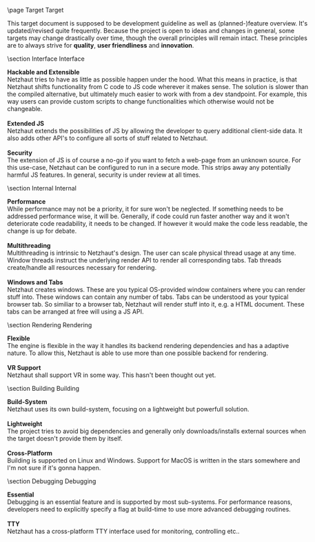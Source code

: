 \page Target Target

<div style="width:700px;">

This target document is supposed to be development guideline as well as (planned-)feature
overview. It's updated/revised quite frequently.
Because the project is open to ideas and changes in general, some targets may change
drastically over time, though the overall principles will remain intact.
These principles are to always strive for **quality**, **user friendliness** and **innovation**.

\section Interface Interface

**Hackable and Extensible**  
Netzhaut tries to have as little as possible happen under the hood. What this means in practice, is that Netzhaut shifts functionality from C code to JS code wherever it makes sense.
The solution is slower than the compiled alternative, but ultimately much easier to work with from a dev standpoint.
For example, this way users can provide custom scripts to change functionalities which otherwise would not be changeable.  
<br>
**Extended JS**    
Netzhaut extends the possibilities of JS by allowing the developer to query additional client-side data. It also adds other API's to configure all sorts of stuff related to Netzhaut.  
<br>
**Security**  
The extension of JS is of course a no-go if you want to fetch a web-page from an unknown source. For this use-case, Netzhaut can be configured to run in a secure mode.
This strips away any potentially harmful JS features. In general, security is under review at all times.  

\section Internal Internal

**Performance**  
While performance may not be a priority, it for sure won't be neglected. If something needs to be addressed performance wise, it will be.
Generally, if code could run faster another way and it won't deteriorate code readability, it needs to be changed.
If however it would make the code less readable, the change is up for debate.  
<br>
**Multithreading**  
Multithreading is intrinsic to Netzhaut's design. The user can scale physical thread usage at any time. Window threads instruct the underlying render API to render all corresponding tabs.
Tab threads create/handle all resources necessary for rendering.  
<br>
**Windows and Tabs**  
Netzhaut creates windows. These are you typical OS-provided window containers where you can render stuff into. These windows can contain any number of tabs. Tabs can be understood as your typical browser tab.
So similiar to a browser tab, Netzhaut will render stuff into it, e.g. a HTML document. These tabs can be arranged at free will using a JS API.   

\section Rendering Rendering

**Flexible**  
The engine is flexible in the way it handles its backend rendering dependencies and has a adaptive nature. To allow this, Netzhaut is able to use more than one possible backend for rendering.  
<br>
**VR Support**  
Netzhaut shall support VR in some way. This hasn't been thought out yet. 

\section Building Building

**Build-System**    
Netzhaut uses its own build-system, focusing on a lightweight but powerfull solution.   
<br>
**Lightweight**  
The project tries to avoid big dependencies and generally only downloads/installs external sources when the target doesn't provide them by itself.  
<br>
**Cross-Platform**  
Building is supported on Linux and Windows. Support for MacOS is written in the stars somewhere and I'm not sure if it's gonna happen.

\section Debugging Debugging

**Essential**  
Debugging is an essential feature and is supported by most sub-systems. For performance reasons, developers need to explicitly specify a flag at build-time to use more advanced debugging routines.   
<br>
**TTY**  
Netzhaut has a cross-platform TTY interface used for monitoring, controlling etc..   

</div>
